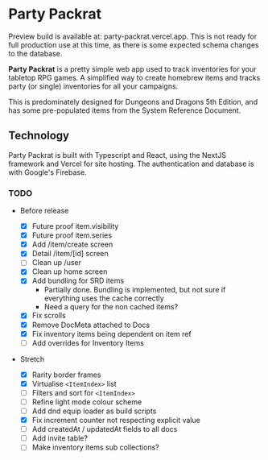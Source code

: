 # Party Packrat

Preview build is available at: party-packrat.vercel.app. This is not ready for full production use at this time, as there is some expected schema changes to the database.

**Party Packrat** is a pretty simple web app used to track inventories for your tabletop RPG games. A simplified way to create homebrew items and tracks party (or single) inventories for all your campaigns.

This is predominately designed for Dungeons and Dragons 5th Edition, and has some pre-populated items from the System Reference Document.

## Technology

Party Packrat is built with Typescript and React, using the NextJS framework and Vercel for site hosting. The authentication and database is with Google's Firebase.

### TODO

- Before release

  - [x] Future proof item.visibility
  - [x] Future proof item.series
  - [x] Add /item/create screen
  - [x] Detail /item/[id] screen
  - [ ] Clean up /user
  - [x] Clean up home screen
  - [x] Add bundling for SRD items
    - Partially done. Bundling is implemented, but not sure if everything uses the cache correctly
    - Need a query for the non cached items?
  - [x] Fix scrolls
  - [x] Remove DocMeta attached to Docs
  - [x] Fix inventory items being dependent on item ref
  - [ ] Add overrides for Inventory Items

- Stretch
  - [x] Rarity border frames
  - [x] Virtualise `<ItemIndex>` list
  - [ ] Filters and sort for `<ItemIndex>`
  - [ ] Refine light mode colour scheme
  - [ ] Add dnd equip loader as build scripts
  - [x] Fix increment counter not respecting explicit value
  - [ ] Add createdAt / updatedAt fields to all docs
  - [ ] Add invite table?
  - [ ] Make inventory items sub collections?
